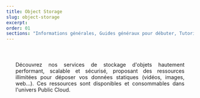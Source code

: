 ```yaml
---
title: Object Storage
slug: object-storage
excerpt:
order: 01
sections: "Informations générales, Guides généraux pour débuter, Tutoriels, Configurer Object Storage avec vos solutions, Spécificités de la classe de stockage Cold Archive, Spécificités de la classe de stockage OpenStack Swift, Spécificités de la classe de stockage d'archive OpenStack Swift"
---
```


<style>
#page {
  display: flex !important;
  flex-direction:column-reverse !important;
}
#customProductIndex {
padding:25px;
}
#customProductIndex p {
text-align:justify;
}

</style>

<div id="customProductIndex">

<p>Découvrez nos services de stockage d'objets hautement performant, scalable et sécurisé, proposant des ressources illimitées pour déposer vos données statiques (vidéos, images, web…). Ces ressources sont disponibles et consommables dans l'univers Public Cloud.</p>

</div>
